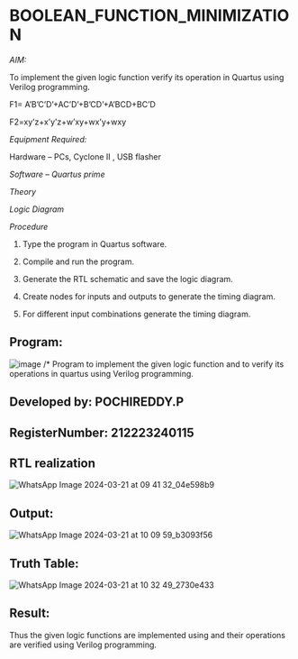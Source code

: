 # BOOLEAN_FUNCTION_MINIMIZATION

*AIM:*

To implement the given logic function verify its operation in Quartus using Verilog programming.

F1= A’B’C’D’+AC’D’+B’CD’+A’BCD+BC’D 

F2=xy’z+x’y’z+w’xy+wx’y+wxy

*Equipment Required:*

Hardware – PCs, Cyclone II , USB flasher

*Software – Quartus prime*

*Theory*

*Logic Diagram*

*Procedure*

1.	Type the program in Quartus software.

2.	Compile and run the program.

3.	Generate the RTL schematic and save the logic diagram.

4.	Create nodes for inputs and outputs to generate the timing diagram.

5.	For different input combinations generate the timing diagram.


## Program:

![image](https://github.com/saiganesh2006/BOOLEAN_FUNCTION_MINIMIZATION/assets/145742342/617b6f82-b943-4a19-9961-21084321b454)
/* Program to implement the given logic function and to verify its operations in quartus using Verilog programming. 

## Developed by: POCHIREDDY.P
## RegisterNumber: 212223240115


## RTL realization

![WhatsApp Image 2024-03-21 at 09 41 32_04e598b9](https://github.com/saiganesh2006/BOOLEAN_FUNCTION_MINIMIZATION/assets/145742342/8338e349-458c-46ef-b1ef-ef14c8ad0c9b)

## Output:
![WhatsApp Image 2024-03-21 at 10 09 59_b3093f56](https://github.com/saiganesh2006/BOOLEAN_FUNCTION_MINIMIZATION/assets/145742342/64c064f4-deb4-43ca-a093-5b1e46334069)

## Truth Table:
![WhatsApp Image 2024-03-21 at 10 32 49_2730e433](https://github.com/saiganesh2006/BOOLEAN_FUNCTION_MINIMIZATION/assets/145742342/6531c9db-9ee9-4d21-b499-4ec401120053)

## Result:

Thus the given logic functions are implemented using and their operations are verified using Verilog programming.
